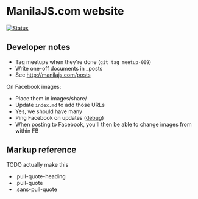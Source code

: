 ManilaJS.com website
====================

[![Status](https://travis-ci.org/manilajs/manilajs.com.svg?branch=master)](https://travis-ci.org/manilajs/manilajs.com)

Developer notes
---------------

 * Tag meetups when they're done (`git tag meetup-009`)
 * Write one-off documents in _posts
 * See http://manilajs.com/posts

On Facebook images:

 * Place them in images/share/
 * Update `index.md` to add those URLs
 * Yes, we should have many
 * Ping Facebook on updates ([debug](https://developers.facebook.com/tools/debug/og/object?q=http%3A%2F%2Fmanilajs.com))
 * When posting to Facebook, you'll then be able to change images from within FB

Markup reference
----------------

TODO actually make this

* .pull-quote-heading
* .pull-quote
* .sans-pull-quote

